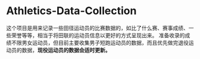 # Athletics-Data-Collection
这个项目是用来记录一些田径运动员的比赛数据的，如比了什么赛、赛事成绩、一些荣誉等等，相当于将田联的运动员信息以更好的方式呈现出来。
准备收录的成绩不限男女运动员，但目前主要收集男子短跑运动员的数据，而且优先做完退役运动员的数据，**现役运动员的数据会适时更新。**
